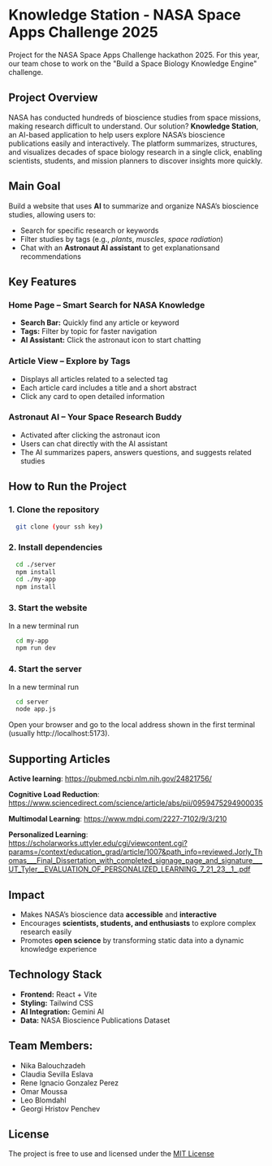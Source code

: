 # Knowledge Station - NASA Space Apps Challenge 2025
Project for the NASA Space Apps Challenge hackathon 2025. For this year, our team chose to work on the "Build a Space Biology Knowledge Engine" challenge.

##  Project Overview
NASA has conducted hundreds of bioscience studies from space missions, making research difficult to understand. Our solution? **Knowledge Station**, an AI-based application to help users explore NASA’s bioscience publications easily and interactively. The platform summarizes, structures, and visualizes decades of space biology research in a single click, enabling scientists, students, and mission planners to discover insights more quickly.



##  Main Goal
Build a website that uses **AI** to summarize and organize NASA’s bioscience studies, allowing users to:
-  Search for specific research or keywords  
-  Filter studies by tags (e.g., *plants*, *muscles*, *space radiation*)  
-  Chat with an **Astronaut AI assistant** to get explanationsand recommendations  



##  Key Features

###  Home Page – Smart Search for NASA Knowledge
- **Search Bar:** Quickly find any article or keyword  
- **Tags:** Filter by topic for faster navigation  
- **AI Assistant:** Click the astronaut icon to start chatting  

###  Article View – Explore by Tags
- Displays all articles related to a selected tag  
- Each article card includes a title and a short abstract  
- Click any card to open detailed information  

###  Astronaut AI – Your Space Research Buddy
- Activated after clicking the astronaut icon  
- Users can chat directly with the AI assistant  
- The AI summarizes papers, answers questions, and suggests related studies  

## How to Run the Project
### 1. Clone the repository
```sh
  git clone (your ssh key)
```
### 2. Install dependencies

```sh
  cd ./server
  npm install
  cd ./my-app
  npm install
```

### 3. Start the website
In a new terminal run
```sh
  cd my-app
  npm run dev
```

### 4. Start the server
In a new terminal run
```sh
  cd server
  node app.js
```


Open your browser and go to the local address shown in the first terminal (usually http://localhost:5173).

## Supporting Articles

**Active learning**: https://pubmed.ncbi.nlm.nih.gov/24821756/

**Cognitive Load Reduction**: https://www.sciencedirect.com/science/article/abs/pii/0959475294900035

**Multimodal Learning**: https://www.mdpi.com/2227-7102/9/3/210

**Personalized Learning**: https://scholarworks.uttyler.edu/cgi/viewcontent.cgi?params=/context/education_grad/article/1007&path_info=reviewed.Jorly_Thomas___Final_Dissertation_with_completed_signage_page_and_signature___UT_Tyler__EVALUATION_OF_PERSONALIZED_LEARNING_7_21_23__1_.pdf



##  Impact
- Makes NASA’s bioscience data **accessible** and **interactive**  
- Encourages **scientists, students, and enthusiasts** to explore complex research easily  
- Promotes **open science** by transforming static data into a dynamic knowledge experience 



##  Technology Stack
- **Frontend:** React + Vite  
- **Styling:** Tailwind CSS  
- **AI Integration:** Gemini AI
- **Data:** NASA Bioscience Publications Dataset  



## Team Members:
* Nika Balouchzadeh
* Claudia Sevilla Eslava
* Rene Ignacio Gonzalez Perez
* Omar Moussa
* Leo Blomdahl
* Georgi Hristov Penchev

## License 
The project is free to use and licensed under the [MIT License](Nasa-Space-Apps-2025/License)
